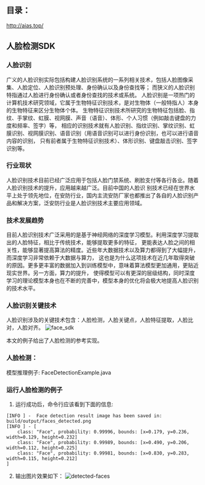 ## 目录：
http://aias.top/

## 人脸检测SDK

### 人脸识别
广义的人脸识别实际包括构建人脸识别系统的一系列相关技术，包括人脸图像采集、人脸定位、人脸识别预处理、身份确认以及身份查找等；
而狭义的人脸识别特指通过人脸进行身份确认或者身份查找的技术或系统。
人脸识别是一项热门的计算机技术研究领域，它属于生物特征识别技术，是对生物体（一般特指人）本身的生物特征来区分生物体个体。
生物特征识别技术所研究的生物特征包括脸、指纹、手掌纹、虹膜、视网膜、声音（语音）、体形、个人习惯（例如敲击键盘的力度和频率、签字）等，
相应的识别技术就有人脸识别、指纹识别、掌纹识别、虹膜识别、视网膜识别、语音识别（用语音识别可以进行身份识别，也可以进行语音内容的识别，
只有前者属于生物特征识别技术）、体形识别、键盘敲击识别、签字识别等。

### 行业现状
人脸识别技术目前已经广泛应用于包括人脸门禁系统、刷脸支付等各行各业。随着人脸识别技术的提升，应用越来越广泛。目前中国的人脸识
别技术已经在世界水平上处于领先地位，在安防行业，国内主流安防厂家也都推出了各自的人脸识别产品和解决方案，泛安防行业是人脸识别技术主要应用领域。

### 技术发展趋势
目前人脸识别技术广泛采用的是基于神经网络的深度学习模型。利用深度学习提取出的人脸特征，相比于传统技术，能够提取更多的特征，
更能表达人脸之间的相关性，能够显著提高算法的精度。近些年大数据技术以及算力都得到了大幅提升，而深度学习非常依赖于大数据与算力，
这也是为什么这项技术在近几年取得突破的原因。更多更丰富的数据加入到训练模型中，意味着算法模型更加通用，更贴近现实世界。另一方面，算力的提升，
使得模型可以有更深的层级结构，同时深度学习的理论模型本身也在不断的完善中，模型本身的优化将会极大地提高人脸识别的技术水平。

### 人脸识别关键技术
人脸识别涉及的关键技术包含：人脸检测，人脸关键点，人脸特征提取，人脸比对，人脸对齐。
![face_sdk](https://djl-model.oss-cn-hongkong.aliyuncs.com/AIAS/face_sdk/images/face_sdk.png)

本文的例子给出了人脸检测的参考实现。
### 人脸检测：
模型推理例子: FaceDetectionExample.java 

### 运行人脸检测的例子
1. 运行成功后，命令行应该看到下面的信息:
```text
[INFO ] -  Face detection result image has been saved in: build/output/faces_detected.png
[INFO ] - [
	class: "Face", probability: 0.99996, bounds: [x=0.179, y=0.236, width=0.129, height=0.232]
	class: "Face", probability: 0.99989, bounds: [x=0.490, y=0.206, width=0.112, height=0.225]
	class: "Face", probability: 0.99981, bounds: [x=0.830, y=0.283, width=0.115, height=0.212]
]
```
2. 输出图片效果如下：
![detected-faces](https://djl-model.oss-cn-hongkong.aliyuncs.com/AIAS/face_sdk/images/faces_detected.png)




